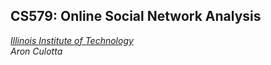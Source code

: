 ## CS579: Online Social Network Analysis  
*[Illinois Institute of Technology](http://iit.edu)*  
*Aron Culotta*
